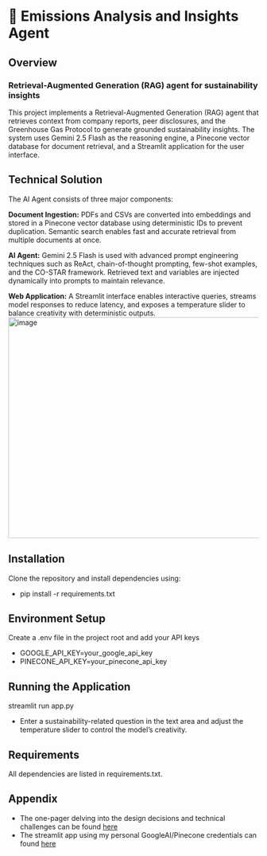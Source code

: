 # 🌱 Emissions Analysis and Insights Agent
## Overview
### Retrieval-Augmented Generation (RAG) agent for sustainability insights

This project implements a Retrieval-Augmented Generation (RAG) agent that retrieves context from company reports, peer disclosures, and the Greenhouse Gas Protocol to generate grounded sustainability insights. The system uses Gemini 2.5 Flash as the reasoning engine, a Pinecone vector database for document retrieval, and a Streamlit application for the user interface.

## Technical Solution

The AI Agent consists of three major components:

**Document Ingestion:**
PDFs and CSVs are converted into embeddings and stored in a Pinecone vector database using deterministic IDs to prevent duplication. Semantic search enables fast and accurate retrieval from multiple documents at once.

**AI Agent:**
Gemini 2.5 Flash is used with advanced prompt engineering techniques such as ReAct, chain-of-thought prompting, few-shot examples, and the CO-STAR framework. Retrieved text and variables are injected dynamically into prompts to maintain relevance.

**Web Application:**
A Streamlit interface enables interactive queries, streams model responses to reduce latency, and exposes a temperature slider to balance creativity with deterministic outputs.
  <img width="1144" height="444" alt="image" src="https://github.com/user-attachments/assets/734267da-55b2-4e11-887a-0f8f45a88da3" />
## Installation

Clone the repository and install dependencies using: 
- pip install -r requirements.txt

## Environment Setup 
Create a .env file in the project root and add your API keys
- GOOGLE_API_KEY=your_google_api_key
- PINECONE_API_KEY=your_pinecone_api_key

## Running the Application
streamlit run app.py

- Enter a sustainability-related question in the text area and adjust the temperature slider to control the model’s creativity.

## Requirements

All dependencies are listed in requirements.txt.

## Appendix
- The one-pager delving into the design decisions and technical challenges can be found [here](https://www.notion.so/Emissions-Analysis-and-Insights-Agent-25fcadf03a6280dea9c2ca5898a8712b?source=copy_link)
- The streamlit app using my personal GoogleAI/Pinecone credentials can found [here]((http://172.20.10.3:8507)) 
